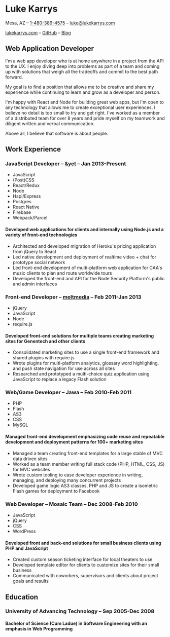 # Luke Karrys

Mesa, AZ – [1-480-389-4575](tel:14803894575) – [luke@lukekarrys.com](mailto:luke@lukekarrys.com)

[lukekarrys.com](https://lukekarrys.com) – [GitHub](https://github.com/lukekarrys) – [Blog](https://lukecod.es)

## Web Application Developer

I'm a web app developer who is at home anywhere in a project from the API to the UX. I enjoy diving deep into problems as part of a team and coming up with solutions that weigh all the tradeoffs and commit to the best path forward.

My goal is to find a position that allows me to be creative and share my experience while continuing to learn and grow as a developer and person.

I'm happy with React and Node for building great web apps, but I'm open to any technology that allows me to create exceptional user experiences. I believe no detail is too small to try and get right. I've worked as a member of a distributed team for over 8 years and pride myself on my teamwork and diligent written and verbal communication.

Above all, I believe that software is about people.

## Work Experience

### JavaScript Developer – [&yet](https://andyet.com) – Jan 2013-Present

<div class="skills">

- JavaScript
- (Post)CSS
- React/Redux
- Node
- Hapi/Express
- Postgres
- React Native
- Firebase
- Webpack/Parcel

</div>

#### Developed web applications for clients and internally using Node.js and a variety of front-end technologies

- Architected and developed migration of Heroku's pricing application from jQuery to React
- Led native development and deployment of realtime video + chat for prototype social network
- Led front-end development of multi-platform web application for CAA's music clients to plan and route worldwide tours
- Developed the front-end and API for the Node Security Platform's public and admin interfaces

### Front-end Developer – [meltmedia](https://meltmedia.com) – Feb 2011-Jan 2013

<div class="skills">

- jQuery
- JavaScript
- Node
- require.js

</div>

#### Developed front-end solutions for multiple teams creating marketing sites for Genentech and other clients

- Consolidated marketing sites to use a single front-end framework and shared plugins with require.js
- Wrote plugins for multi-platform analytics, glossary word highlighting, and push state navigation for use across all sites
- Researched and prototyped a multi-choice quiz application using JavaScript to replace a legacy Flash solution

### Web/Game Developer – Jawa – Feb 2010-Feb 2011

<div class="skills">

- PHP
- Flash
- AS3
- CSS
- MySQL

</div>

#### Managed front-end development emphasizing code reuse and repeatable development and deployment patterns for 100+ marketing sites

- Managed a team creating front-end templates for a large stable of MVC data driven sites
- Worked as a team member writing full stack code (PHP, HTML, CSS, JS) for MVC websites
- Wrote custom tooling to ease developer experience in writing, managing, and deploying many concurrent projects
- Developed game logic AS3 classes, PHP and JS to create a isometric Flash games for deployment to Facebook

### Web Developer – Mosaic Team – Dec 2008-Feb 2010

<div class="skills">

- JavaScript
- jQuery
- CSS
- WordPress

</div>

#### Developed front and back-end solutions for small business clients using PHP and JavaScript

- Created custom season ticketing interface for local theaters to use
- Developed template editor for clients to customize sites for their small business
- Communicated with coworkers, supervisors and clients about project goals and results

## Education

### University of Advancing Technology – Sep 2005-Dec 2008

#### Bachelor of Science (Cum Ladue) in Software Engineering with an emphasis in Web Programming

